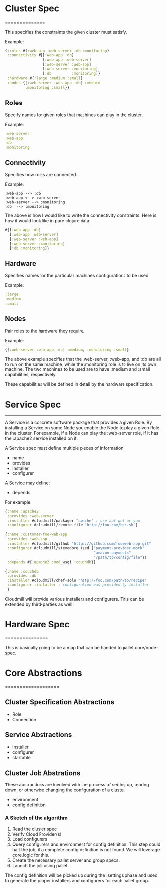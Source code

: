 # Cluster Spec
==============

This specifies the constraints the given cluster must satisfy.

Example:

```clojure
{:roles #{:web-app :web-server :db :monitoring}
 :connectivity #{[:web-app :db] 
                 [:web-app :web-server]
                 [:web-server :web-app]
                 [:web-server :monitoring]
                 [:db         :monitoring]}
 :hardware #{:large :medium :small}
 :nodes {[:web-server :web-app :db] :meduim
         :monitoring :small}}
```

## Roles

Specify names for given roles that machines can play in the cluster. 

Example:

```clojure
:web-server
:web-app
:db
:monitoring
```

## Connectivity

Specifies how roles are connected.

Example:

    :web-app --> :db
    :web-app <--> :web-server
    :web-server --> :monitoring
    :db  --> :monitoring

The above is how I would like to write the connectivity constraints.
Here is how it would look like in pure clojure data:

```clojure
#{[:web-app :db]
  [:web-app :web-server]
  [:web-server :web-app]
  [:web-server :monitoring]
  [:db :monitoring]}
```

## Hardware

Specifies names for the particular machines configurations to be used.

Example:

```clojure
:large
:medium
:small
```

## Nodes

Pair roles to the hardware they require.

Example:

```clojure
{[:web-server :web-app :db] :medium, :monitoring :small}
```

The above example specifies that the :web-server, :web-app, and :db
are all to run on the same machine, while the :monitoring role is to
live on its own machine. The two machines to be used are to have
:medium and :small capabilities, respectively.

These capabilities will be defined in detail by the hardware
specification.

# Service Spec
--------------

A Service is a concrete software package that provides a given Role.
By installing a Service on some Node you enable the Node to play a
given Role in the cluster. For example, if a Node can play the
:web-server role, if it has the :apache2 service installed on it.


A Service spec must define multiple pieces of information:

* name
* provides
* installer
* configurer

A Service may define:

* depends

For example:

```clojure
{:name :apache2
 :provides :web-server
 :installer #cloudmill/packager "apache" ; use apt-get or yum
 :configurer #cloudmill/remote-file "http://foo.com/bar.sh"}
 
{:name :customer-foo-web-app
 :provides :web-app
 :installer #cloudmill/github "https://github.com/foo/web-app.git"
 :configurer #cloudmill/stevedore (sed {"payment-provider-mock"
                                        "amazon-payments"
                                        "/path/to/config/file"})
 :depends #{:apache2 :mod_wsgi :couchdb}}
 
{:name :couchdb
 :provides :db
 :installer #cloudmill/chef-solo "http://foo.com/path/to/recipe"
 :configurer :installer ; configuration was provided by installer
 }
 ```

Cloudmill will provide various installers and configurers. This can be
extended by third-parties as well.

# Hardware Spec
===============

This is basically going to be a map that can be handed to pallet.core/node-spec.

# Core Abstractions
===================

## Cluster Specification Abstractions

* Role
* Connection

## Service Abstractions

* installer
* configurer
* startable


## Cluster Job Abstrations

These abstractions are involved with the process of setting up,
tearing down, or otherwise changing the configuration of a cluster.

* environment
* config definition

### A Sketch of the algorithm

1. Read the cluster spec
2. Verify Cloud Provider(s)
3. Load configurers
4. Query configurers and environment for config definition. This step
could halt the job, if a complete config definition is not found. We
will leverage core.logic for this.
5. Create the necessary pallet server and group specs.
6. Launch the job using pallet.

The config definition will be picked up during the :settings phase and
used to generate the proper installers and configurers for each pallet group.
